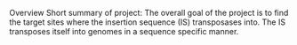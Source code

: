 Overview
Short summary of project: The overall goal of the project is to find the target sites where the insertion sequence (IS) transposases into. The IS transposes itself into genomes in a sequence specific manner.
